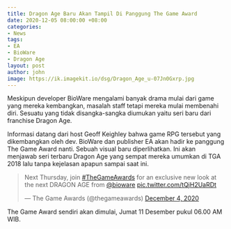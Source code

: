 ```yaml
---
title: Dragon Age Baru Akan Tampil Di Panggung The Game Award
date: 2020-12-05 08:00:00 +08:00
categories:
- News
tags:
- EA
- BioWare
- Dragon Age
layout: post
author: john
image: https://ik.imagekit.io/dsg/Dragon_Age_u-07Jn0Gxrp.jpg
---
```


Meskipun developer BioWare mengalami banyak drama mulai dari game yang mereka kembangkan, masalah staff tetapi mereka mulai membenahi diri. Sesuatu yang tidak disangka-sangka diumukan yaitu seri baru dari franchise Dragon Age.

Informasi datang dari host Geoff Keighley bahwa game RPG tersebut yang dikembangkan oleh dev. BioWare dan publisher EA akan hadir ke panggung The Game Award nanti. Sebuah visual baru diperlihatkan. Ini akan menjawab seri terbaru Dragon Age yang sempat mereka umumkan di TGA 2018 lalu tanpa kejelasan apapun sampai saat ini.

<blockquote class="twitter-tweet" tw-align="center"><p lang="en" dir="ltr">Next Thursday, join <a href="https://twitter.com/hashtag/TheGameAwards?src=hash&amp;ref_src=twsrc%5Etfw">#TheGameAwards</a> for an exclusive new look at the next DRAGON AGE from <a href="https://twitter.com/bioware?ref_src=twsrc%5Etfw">@bioware</a> <a href="https://t.co/tQjH2UaRDt">pic.twitter.com/tQjH2UaRDt</a></p>&mdash; The Game Awards (@thegameawards) <a href="https://twitter.com/thegameawards/status/1334928358619037697?ref_src=twsrc%5Etfw">December 4, 2020</a></blockquote> <script async src="https://platform.twitter.com/widgets.js" charset="utf-8"></script>

The Game Award sendiri akan dimulai, Jumat 11 Desember pukul 06.00 AM WIB.
